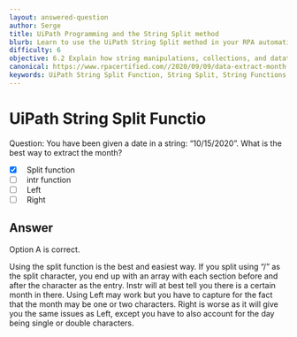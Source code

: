 ```yaml
---
layout: answered-question
author: Serge
title: UiPath Programming and the String Split method
blurb: Learn to use the UiPath String Split method in your RPA automations and pass the certification exam questions on the topic.
difficulty: 6
objective: 6.2 Explain how string manipulations, collections, and datatables are used for data manipulation
canonical: https://www.rpacertified.com//2020/09/09/data-extract-month.html
keywords: UiPath String Split Function, String Split, String Functions
---
```


<h1>UiPath String Split Functio</h1>

Question:  You have been given a date in a string: “10/15/2020”.  What is the best way to extract the month?

 - [X] &nbsp;  Split function
 - [ ] &nbsp;  intr function
 - [ ] &nbsp;  Left
 - [ ] &nbsp;  Right

## Answer

Option A is correct.

Using the split function is the best and easiest way.  If you split using “/” as the split character, you end up with an array with each section before and after the character as the entry.  Instr will at best tell you there is a certain month in there.  Using Left may work but you have to capture for the fact that the month may be one or two characters.  Right is worse as it will give you the same issues as Left, except you have to also account for the day being single or double characters.

